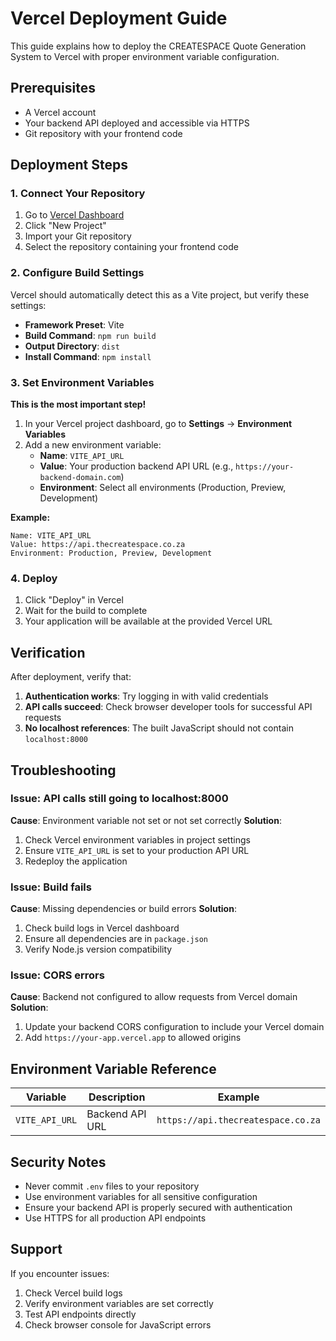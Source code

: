 # Vercel Deployment Guide

This guide explains how to deploy the CREATESPACE Quote Generation System to Vercel with proper environment variable configuration.

## Prerequisites

- A Vercel account
- Your backend API deployed and accessible via HTTPS
- Git repository with your frontend code

## Deployment Steps

### 1. Connect Your Repository

1. Go to [Vercel Dashboard](https://vercel.com/dashboard)
2. Click "New Project"
3. Import your Git repository
4. Select the repository containing your frontend code

### 2. Configure Build Settings

Vercel should automatically detect this as a Vite project, but verify these settings:

- **Framework Preset**: Vite
- **Build Command**: `npm run build`
- **Output Directory**: `dist`
- **Install Command**: `npm install`

### 3. Set Environment Variables

**This is the most important step!**

1. In your Vercel project dashboard, go to **Settings** → **Environment Variables**
2. Add a new environment variable:
   - **Name**: `VITE_API_URL`
   - **Value**: Your production backend API URL (e.g., `https://your-backend-domain.com`)
   - **Environment**: Select all environments (Production, Preview, Development)

**Example:**
```
Name: VITE_API_URL
Value: https://api.thecreatespace.co.za
Environment: Production, Preview, Development
```

### 4. Deploy

1. Click "Deploy" in Vercel
2. Wait for the build to complete
3. Your application will be available at the provided Vercel URL

## Verification

After deployment, verify that:

1. **Authentication works**: Try logging in with valid credentials
2. **API calls succeed**: Check browser developer tools for successful API requests
3. **No localhost references**: The built JavaScript should not contain `localhost:8000`

## Troubleshooting

### Issue: API calls still going to localhost:8000

**Cause**: Environment variable not set or not set correctly
**Solution**: 
1. Check Vercel environment variables in project settings
2. Ensure `VITE_API_URL` is set to your production API URL
3. Redeploy the application

### Issue: Build fails

**Cause**: Missing dependencies or build errors
**Solution**:
1. Check build logs in Vercel dashboard
2. Ensure all dependencies are in `package.json`
3. Verify Node.js version compatibility

### Issue: CORS errors

**Cause**: Backend not configured to allow requests from Vercel domain
**Solution**:
1. Update your backend CORS configuration to include your Vercel domain
2. Add `https://your-app.vercel.app` to allowed origins

## Environment Variable Reference

| Variable | Description | Example |
|----------|-------------|---------|
| `VITE_API_URL` | Backend API URL | `https://api.thecreatespace.co.za` |

## Security Notes

- Never commit `.env` files to your repository
- Use environment variables for all sensitive configuration
- Ensure your backend API is properly secured with authentication
- Use HTTPS for all production API endpoints

## Support

If you encounter issues:
1. Check Vercel build logs
2. Verify environment variables are set correctly
3. Test API endpoints directly
4. Check browser console for JavaScript errors
